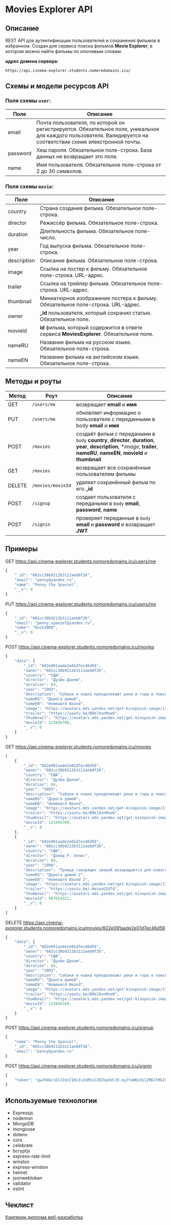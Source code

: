 # Movies Explorer API

## Описание

REST API для аутентификации пользователей и сохранения фильмов в избранном. Создан для сервиса поиска фильмов **Movie Explorer**, в котором можно найти фильмы по ключевым словам.

**адрес домена сервера:**

`https://api.cinema-explorer.students.nomoredomains.icu/`

## Схемы и модели ресурсов API

### Поля схемы `user`:

Поле | Описание
-----|------------
email | Почта пользователя, по которой он регистрируется. Обязательное поле, уникальное для каждого пользователя. Валидируется на соответствие схеме элекстронной почты.
password | Хеш пароля. Обязательное поле-строка. База данных не возвращает это поле.
name | Имя пользователя. Обязательное поле-строка от 2 до 30 символов.

### Поля схемы `movie`:

Поле | Описание
-----|------------
country | Страна создания фильма. Обязательное поле-строка.
director | Режиссёр фильма. Обязательное поле-строка.
duration | Длительность фильма. Обязательное поле-число.
year | Год выпуска фильма. Обязательное поле-строка.
description | Описание фильма. Обязательное поле-строка.
image | Cсылка на постер к фильму. Обязательное поле-строка. URL-адрес.
trailer | Cсылка на трейлер фильма. Обязательное поле-строка. URL-адрес.
thumbnail | Миниатюрное изображение постера к фильму. Обязательное поле-строка. URL-адрес.
owner | **_id** пользователя, который сохранил статью. Обязательное поле.
movieId | **id** фильма, который содержится в ответе сервиса **MoviesExplorer**. Обязательное поле.
nameRU | Название фильма на русском языке. Обязательное поле-строка.
nameEN | Название фильма на английском языке. Обязательное поле-строка.

## Методы и роуты

Метод | Роут | Описание
----- |------|---------
GET | `/users/me` | возвращает **email** и **имя**
PUT | `/users/me` | обновляет информацию о пользователе с переданными в body **email** и **имя**
POST | `/movies` | создаёт фильм с передаными в `body` **country**, **director**, **duration**, **year**, **description**, **image*, **trailer**, **nameRU**, **nameEN**, **movieId** и **thumbnail**
GET | `/movies` | возвращает все сохранённые пользователем фильмы
DELETE | `/movies/movieId` | удаляет сохранённый фильм по его **_id**
POST | `/signup` | создает пользователя с передаными в `body` **email**, **password**, **name**
POST | `/signin` | проверяет переданные в `body` **email** и **password** и возвращает **JWT**

## Примеры

GET https://api.cinema-explorer.students.nomoredomains.icu/users/me

```javascript
{
    "_id": "602cc38b9212b3111aeb0f26",
    "email": "penny@yandex.ru",
    "name": "Penny the Spaniel",
    "__v": 0
}
```

PUT https://api.cinema-explorer.students.nomoredomains.icu/users/me

```javascript
{
    "_id": "602cc38b9212b3111aeb0f26",
    "email": "penny.spaniel@yandex.ru",
    "name": "Duck3000",
    "__v": 0
}
```

POST https://api.cinema-explorer.students.nomoredomains.icu/movies

```javascript
{
    "data": {
        "_id": "602e091aade2e01d7ec46d56",
        "owner": "602cc38b9212b3111aeb0f26",
        "country": "США",
        "director": "Дуэйн Данэм",
        "duration": 84,
        "year": "1993",
        "description": "Собаки и кошка преодолевают реки и горы в поисках хозяев. История о том, как сближают совместные приключения",
        "nameRU": "Дорога домой",
        "nameEN": "Homeward Bound",
        "image": "https://avatars.mds.yandex.net/get-kinopoisk-image/1704946/d3fe26a7-8626-40ae-a26f-c5729dfaf038/300x450",
        "trailer": "https://youtu.be/B9klOvnMne0",
        "thumbnail": "https://avatars.mds.yandex.net/get-kinopoisk-image/1704946/d3fe26a7-8626-40ae-a26f-c5729dfaf038/300x450",
        "movieId": 123456789,
        "__v": 0
    }
}
```

GET https://api.cinema-explorer.students.nomoredomains.icu/movies

```javascript
[
    {
        "_id": "602e091aade2e01d7ec46d56",
        "owner": "602cc38b9212b3111aeb0f26",
        "country": "США",
        "director": "Дуэйн Данэм",
        "duration": 84,
        "year": "1993",
        "description": "Собаки и кошка преодолевают реки и горы в поисках хозяев. История о том, как сближают совместные приключения",
        "nameRU": "Дорога домой",
        "nameEN": "Homeward Bound",
        "image": "https://avatars.mds.yandex.net/get-kinopoisk-image/1704946/d3fe26a7-8626-40ae-a26f-c5729dfaf038/300x450",
        "trailer": "https://youtu.be/B9klOvnMne0",
        "thumbnail": "https://avatars.mds.yandex.net/get-kinopoisk-image/1704946/d3fe26a7-8626-40ae-a26f-c5729dfaf038/300x450",
        "movieId": 123456789,
        "__v": 0
    },
    {
        "_id": "602e091aade2e01d7ec46d56",
        "owner": "602cc38b9212b3111aeb0f26",
        "country": "США",
        "director": "Дэвид Р. Эллис",
        "duration": 88,
        "year": "1996",
        "description": "Троица говорящих зверей возвращается для нового приключения! Если раньше им приходилось путешествовать по горам и пустыням, то теперь раздражительный пес Ченс, избалованная кошка Сэсси и очаровательный ретривер Шедоу затерялись в бурлящем Сан — Франциско! С целой сворой знакомых дворняг находчивая троица прокладывает путь через городские джунгли домой, к любимой семье",
        "nameRU": "Дорога домой 2",
        "nameEN": "Homeward Bound 2",
        "image": "https://avatars.mds.yandex.net/get-kinopoisk-image/1777765/3a284533-964f-4637-8168-8d84e6a9ae80/300x450",
        "trailer": "https://youtu.be/-HezanGIUT4",
        "thumbnail": "https://avatars.mds.yandex.net/get-kinopoisk-image/1777765/3a284533-964f-4637-8168-8d84e6a9ae80/300x450",
        "movieId": 987654321,
        "__v": 0
    }
]
```

DELETE https://api.cinema-explorer.students.nomoredomains.icu/movies/602e091aade2e01d7ec46d56

```javascript
{
    "data": {
        "_id": "602e091aade2e01d7ec46d56",
        "owner": "602cc38b9212b3111aeb0f26",
        "country": "США",
        "director": "Дуэйн Данэм",
        "duration": 84,
        "year": "1993",
        "description": "Собаки и кошка преодолевают реки и горы в поисках хозяев. История о том, как сближают совместные приключения",
        "nameRU": "Дорога домой",
        "nameEN": "Homeward Bound",
        "image": "https://avatars.mds.yandex.net/get-kinopoisk-image/1704946/d3fe26a7-8626-40ae-a26f-c5729dfaf038/300x450",
        "trailer": "https://youtu.be/B9klOvnMne0",
        "thumbnail": "https://avatars.mds.yandex.net/get-kinopoisk-image/1704946/d3fe26a7-8626-40ae-a26f-c5729dfaf038/300x450",
        "movieId": 123456789,
        "__v": 0
    }
}
```

POST https://api.cinema-explorer.students.nomoredomains.icu/signup

```javascript
{
    "name": "Penny the Spaniel",
    "_id": "602cc38b9212b3111aeb0f26",
    "email": "penny@yandex.ru"
}
```

POST https://api.cinema-explorer.students.nomoredomains.icu/signin

```javascript
{
    "token": "qwJhbGciOiJIUzI1NiIsInR5cCI6IkpXVCJ9.eyJfaWQiOiI2MDJlMGI0MGFkZTJlMDFkN2VjND.kNTciLCJpYXQiOjEwBTM2MzAzjjEsImV4cCI1MTYxNDIzNTEyMX0.ciMALhlsVPuG0SwzY7isi390LjlBNNZ_9bOizCq8HTs"
}
```

## Используемые технологии 

* Expressjs
* nodemon
* MongoDB
* mongoose
* dotenv
* cors
* celebrate
* bcryptjs
* express-rate-limit
* winston
* express-winston
* helmet
* jsonwebtoken
* validator
* eslint

## Чеклист

[Критерии диплома веб-разработка](https://code.s3.yandex.net/web-developer/static/new-program/web-diploma-criteria-2.0/index.html) 
